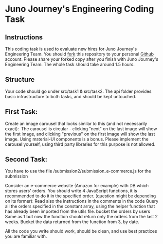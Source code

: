 # Juno Journey's Engineering Coding Task
## Instructions
This coding task is used to evaluate new hires for Juno Journey's Engineering Team.
You should [fork](https://docs.github.com/en/get-started/quickstart/fork-a-repo) this repository to your personal [Github](www.github.com) account.
Please share your forked copy after you finish with Juno Journey's Engineering Team.
The whole task should take around 1.5 hours.

## Structure
Your code should go under src/task1 & src/task2.
The api folder provides basic infrastructure to both tasks, and should be kept untouched.

## First Task:  
Create an image carousel that looks similar to this (and not necessarily exact):
<img src="">
The carousel is circular - clicking "next" on the last image will show the first image, and clicking "previous" on the first image will show the last image.
Using material-UI components is a bonus. Please implement the carousel yourself, using third party libraries for this purpose is not allowed.

## Second Task:
You have to use the file /submission2/submission_e-commerce.js for the submission

Consider an e-commerce website (Amazon for example) with DB which stores users' orders.
You should write 4 JavaScript functions, it is recommended to do it in the specified order. (question might be depending on its former):
Read also the instructions in the comments in the code
Query all the orders specified in the constant array, using the helper function that has already been imported from the utils file.
bucket the orders by users
Same as 1 but now the function should return only the orders from the last 2 weeks.
Bucket the data returned from the function from 3, by date.


All the code you write should work, should be clean, and use best practices you are familiar with.